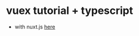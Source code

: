 # vuex tutorial + typescript

- with nuxt.js [here](https://github.com/Yama-Tomo/vue-vuex-typescript-sample/tree/nuxt)
